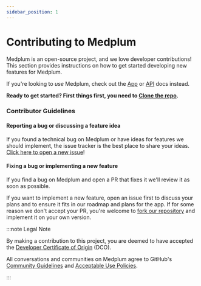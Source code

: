 ```yaml
---
sidebar_position: 1
---
```


# Contributing to Medplum

Medplum is an open-source project, and we love developer contributions! This section provides instructions on how to get started developing new features for Medplum.

If you're looking to _use_ Medplum, check out the [App](/tutorials/app) or [API](/api) docs instead.

**Ready to get started? First things first, you need to [Clone the repo](/contributing/clone-the-repo).**

### Contributor Guidelines

#### Reporting a bug or discussing a feature idea

If you found a technical bug on Medplum or have ideas for features we should implement, the issue tracker is the best place to share your ideas. [Click here to open a new issue](https://github.com/medplum/medplum/issues/new)!

#### Fixing a bug or implementing a new feature

If you find a bug on Medplum and open a PR that fixes it we'll review it as soon as possible.

If you want to implement a new feature, open an issue first to discuss your plans and to ensure it fits in our roadmap and plans for the app. If for some reason we don't accept your PR, you're welcome to [fork our repository](https://github.com/medplum/medplum/fork) and implement it on your own version.

<!-- ### Legal Notes -->

:::note Legal Note

By making a contribution to this project, you are deemed to have accepted the [Developer Certificate of Origin](https://developercertificate.org/) (DCO).

All conversations and communities on Medplum agree to GitHub's [Community Guidelines](https://help.github.com/en/github/site-policy/github-community-guidelines) and [Acceptable Use Policies](https://help.github.com/en/github/site-policy/github-acceptable-use-policies).

:::
